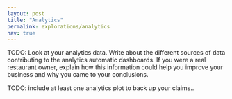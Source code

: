 ```yaml
---
layout: post
title: "Analytics"
permalink: explorations/analytics
nav: true
---
```


TODO: Look at your analytics data. Write about the
different sources of data contributing to the analytics automatic dashboards.
If you were a real restaurant owner, explain how this information could help
you improve your business and why you came to your conclusions.

TODO: include at least one analytics plot to back up your claims..

